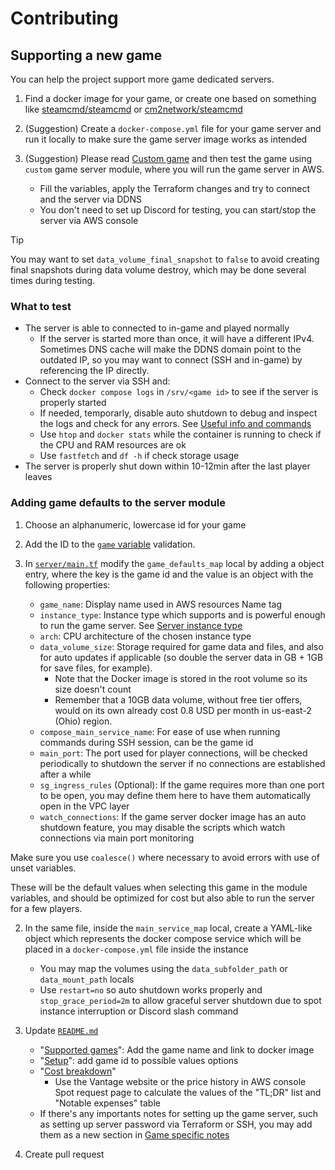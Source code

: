 # Contributing

## Supporting a new game

You can help the project support more game dedicated servers.

1. Find a docker image for your game, or create one based on something like [steamcmd/steamcmd](https://hub.docker.com/r/steamcmd/steamcmd) or [cm2network/steamcmd](https://hub.docker.com/r/cm2network/steamcmd)

1. (Suggestion) Create a `docker-compose.yml` file for your game server and run it locally to make sure the game server image works as intended

1. (Suggestion) Please read [Custom game](./README.md#custom-game) and then test the game using `custom` game server module, where you will run the game server in AWS.
   - Fill the variables, apply the Terraform changes and try to connect and the server via DDNS
   - You don't need to set up Discord for testing, you can start/stop the server via AWS console

> [!TIP]
> You may want to set `data_volume_final_snapshot` to `false` to avoid creating final snapshots during data volume destroy, which may be done several times during testing.

### What to test

- The server is able to connected to in-game and played normally
  - If the server is started more than once, it will have a different IPv4. Sometimes DNS cache will make the DDNS domain point to the outdated IP, so you may want to connect (SSH and in-game) by referencing the IP directly.
- Connect to the server via SSH and:
  - Check `docker compose logs` in `/srv/<game id>` to see if the server is properly started
  - If needed, temporarly, disable auto shutdown to debug and inspect the logs and check for any errors. See [Useful info and commands](./README.md#useful-info-and-commands)
  - Use `htop` and `docker stats` while the container is running to check if the CPU and RAM resources are ok
  - Use `fastfetch` and `df -h` if check storage usage
- The server is properly shut down within 10-12min after the last player leaves

### Adding game defaults to the server module

1. Choose an alphanumeric, lowercase id for your game

2. Add the ID to the [`game` variable](./server/variables.tf) validation.

3. In [`server/main.tf`](./server/main.tf) modify the `game_defaults_map` local by adding a object entry, where the key is the game id and the value is an object with the following properties:
   - `game_name`: Display name used in AWS resources Name tag
   - `instance_type`: Instance type which supports and is powerful enough to run the game server. See [Server instance type](./README.md#server-instance-type)
   - `arch`: CPU architecture of the chosen instance type
   - `data_volume_size`: Storage required for game data and files, and also for auto updates if applicable (so double the server data in GB + 1GB for save files, for example).
     - Note that the Docker image is stored in the root volume so its size doesn't count
     - Remember that a 10GB data volume, without free tier offers, would on its own already cost 0.8 USD per month in us-east-2 (Ohio) region.
   - `compose_main_service_name`: For ease of use when running commands during SSH session, can be the game id
   - `main_port`: The port used for player connections, will be checked periodically to shutdown the server if no connections are established after a while
   - `sg_ingress_rules` (Optional): If the game requires more than one port to be open, you may define them here to have them automatically open in the VPC layer
   - `watch_connections`: If the game server docker image has an auto shutdown feature, you may disable the scripts which watch connections via main port monitoring

Make sure you use `coalesce()` where necessary to avoid errors with use of unset variables.

These will be the default values when selecting this game in the module variables, and should be optimized for cost but also able to run the server for a few players.

2. In the same file, inside the `main_service_map` local, create a YAML-like object which represents the docker compose service which will be placed in a `docker-compose.yml` file inside the instance

   - You may map the volumes using the `data_subfolder_path` or `data_mount_path` locals
   - Use `restart=no` so auto shutdown works properly and `stop_grace_period=2m` to allow graceful server shutdown due to spot instance interruption or Discord slash command

3. Update [`README.md`](./README.md)
   - "[Supported games](./README.md#supported-games)": Add the game name and link to docker image
   - "[Setup](./README.md#setup)": add game id to possible values options
   - "[Cost breakdown](./README.md#cost-breakdown)"
     - Use the Vantage website or the price history in AWS console Spot request page to calculate the values of the "TL;DR" list and "Notable expenses" table
   - If there's any importants notes for setting up the game server, such as setting up server password via Terraform or SSH, you may add them as a new section in [Game specific notes](./README.md#game-specific-notes)

4. Create pull request